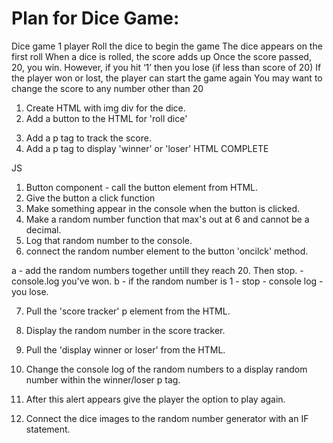 # Plan for Dice Game:

Dice game 1 player
Roll the dice to begin the game
The dice appears on the first roll
When a dice is rolled, the score adds up
Once the score passed, 20, you win.
However, if you hit ‘1’ then you lose (if less than score
of 20)
If the player won or lost, the player can start the
game again
You may want to change the score to any number
other than 20


1. Create HTML with img div for the dice. 
2. Add a button to the HTML for 'roll dice' 
<!-- 3. Add a player1 heading and a player2 heading.  -->
3. Add a p tag to track the score. 
4. Add a p tag to display 'winner' or 'loser'
HTML COMPLETE 

JS 
1. Button component - call the button element from HTML. 
2. Give the button a click function 
3. Make something appear in the console when the button is clicked. 
4. Make a random number function that max's out at 6 and cannot be a decimal. 
5. Log that random number to the console. 
6. connect the random number element to the button 'oncilck' method. 

a - add the random numbers together untill they reach 20. Then stop. - console.log you've won. 
b - if the random number is 1 - stop - console log - you lose. 

<!-- stuck on a and b above! -->

7. Pull the 'score tracker' p element from the HTML. 
8. Display the random number in the score tracker. 

9. Pull the 'display winner or loser' from the HTML.  
10. Change the console log of the random numbers to a display random number within the winner/loser p tag.
11. After this alert appears give the player the option to play again. 

12. Connect the dice images to the random number generator with an IF statement. 


